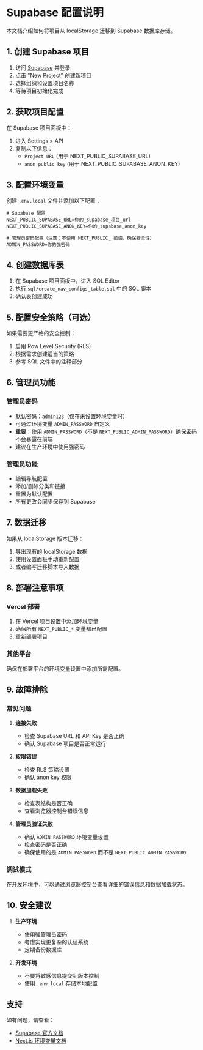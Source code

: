 # Supabase 配置说明

本文档介绍如何将项目从 localStorage 迁移到 Supabase 数据库存储。

## 1. 创建 Supabase 项目

1. 访问 [Supabase](https://supabase.com/) 并登录
2. 点击 "New Project" 创建新项目
3. 选择组织和设置项目名称
4. 等待项目初始化完成

## 2. 获取项目配置

在 Supabase 项目面板中：

1. 进入 Settings > API
2. 复制以下信息：
   - `Project URL` (用于 NEXT_PUBLIC_SUPABASE_URL)
   - `anon public key` (用于 NEXT_PUBLIC_SUPABASE_ANON_KEY)

## 3. 配置环境变量

创建 `.env.local` 文件并添加以下配置：

```env
# Supabase 配置
NEXT_PUBLIC_SUPABASE_URL=你的_supabase_项目_url
NEXT_PUBLIC_SUPABASE_ANON_KEY=你的_supabase_anon_key

# 管理员密码配置（注意：不使用 NEXT_PUBLIC_ 前缀，确保安全性）
ADMIN_PASSWORD=你的强密码
```

## 4. 创建数据库表

1. 在 Supabase 项目面板中，进入 SQL Editor
2. 执行 `sql/create_nav_configs_table.sql` 中的 SQL 脚本
3. 确认表创建成功

## 5. 配置安全策略（可选）

如果需要更严格的安全控制：

1. 启用 Row Level Security (RLS)
2. 根据需求创建适当的策略
3. 参考 SQL 文件中的注释部分

## 6. 管理员功能

### 管理员密码
- 默认密码：`admin123`（仅在未设置环境变量时）
- 可通过环境变量 `ADMIN_PASSWORD` 自定义
- **重要**：使用 `ADMIN_PASSWORD`（不是 `NEXT_PUBLIC_ADMIN_PASSWORD`）确保密码不会暴露在前端
- 建议在生产环境中使用强密码

### 管理员功能
- 编辑导航配置
- 添加/删除分类和链接
- 重置为默认配置
- 所有更改会同步保存到 Supabase

## 7. 数据迁移

如果从 localStorage 版本迁移：

1. 导出现有的 localStorage 数据
2. 使用设置面板手动重新配置
3. 或者编写迁移脚本导入数据

## 8. 部署注意事项

### Vercel 部署
1. 在 Vercel 项目设置中添加环境变量
2. 确保所有 `NEXT_PUBLIC_*` 变量都已配置
3. 重新部署项目

### 其他平台
确保在部署平台的环境变量设置中添加所需配置。

## 9. 故障排除

### 常见问题

1. **连接失败**
   - 检查 Supabase URL 和 API Key 是否正确
   - 确认 Supabase 项目是否正常运行

2. **权限错误**
   - 检查 RLS 策略设置
   - 确认 anon key 权限

3. **数据加载失败**
   - 检查表结构是否正确
   - 查看浏览器控制台错误信息

4. **管理员验证失败**
   - 确认 `ADMIN_PASSWORD` 环境变量设置
   - 检查密码是否正确
   - 确保使用的是 `ADMIN_PASSWORD` 而不是 `NEXT_PUBLIC_ADMIN_PASSWORD`

### 调试模式

在开发环境中，可以通过浏览器控制台查看详细的错误信息和数据加载状态。

## 10. 安全建议

1. **生产环境**
   - 使用强管理员密码
   - 考虑实现更复杂的认证系统
   - 定期备份数据库

2. **开发环境**
   - 不要将敏感信息提交到版本控制
   - 使用 `.env.local` 存储本地配置

## 支持

如有问题，请查看：
- [Supabase 官方文档](https://supabase.com/docs)
- [Next.js 环境变量文档](https://nextjs.org/docs/app/building-your-application/configuring/environment-variables) 